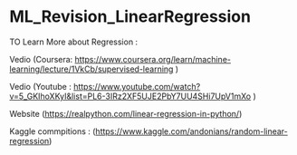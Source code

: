 # ML_Revision_LinearRegression

TO Learn More about Regression :

Vedio (Coursera: https://www.coursera.org/learn/machine-learning/lecture/1VkCb/supervised-learning )

Vedio (Youtube : https://www.youtube.com/watch?v=5_GKIhoXKyI&list=PL6-3IRz2XF5UJE2PbY7UU4SHi7UpV1mXo )

Website (https://realpython.com/linear-regression-in-python/)

Kaggle commpitions : (https://www.kaggle.com/andonians/random-linear-regression)

